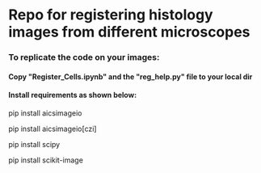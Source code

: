 # Repo for registering histology images from different microscopes

### To replicate the code on your images:
#### Copy "Register_Cells.ipynb" and the "reg_help.py" file to your local dir
#### Install requirements as shown below:
pip install aicsimageio 

pip install aicsimageio[czi] 

pip install scipy 

pip install scikit-image 
